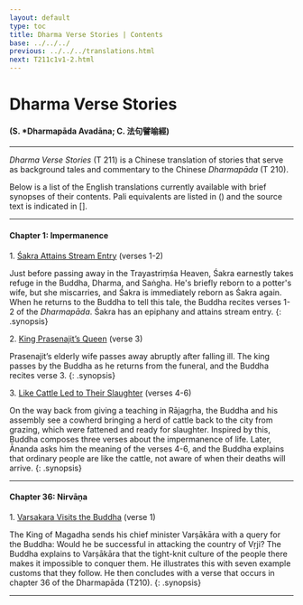 ```yaml
---
layout: default
type: toc
title: Dharma Verse Stories | Contents
base: ../../../
previous: ../../../translations.html
next: T211c1v1-2.html
---
```


# Dharma Verse Stories
#### (S. \*Dharmapāda Avadāna; C. <span class="ch">法句譬喻經</span>)

---

*Dharma Verse Stories* (T 211) is a Chinese translation of stories that serve as background tales and commentary to the Chinese *Dharmapāda* (T 210).

Below is a list of the English translations currently available with brief synopses of their contents. Pali equivalents are listed in () and the source text is indicated in [].

---

#### Chapter 1: Impermanence

1\. [Śakra Attains Stream Entry](T211c1v1-2.html) (verses 1-2)

Just before passing away in the Trayastriṃśa Heaven, Śakra earnestly takes refuge in the  Buddha, Dharma, and Saṅgha. He's briefly reborn to a potter's wife, but she miscarries, and Śakra is immediately reborn as Śakra again. When he returns to the Buddha to tell this tale, the Buddha recites verses 1-2 of the *Dharmapāda*. Śakra has an epiphany and attains stream entry.
{: .synopsis}

2\. [King Prasenajit’s Queen](T211c1v3.html) (verse 3)

Prasenajit’s elderly wife passes away abruptly after falling ill. The king passes by the Buddha as he returns from the funeral, and the Buddha recites verse 3.
{: .synopsis}

3\. [Like Cattle Led to Their Slaughter](T211c1v4-6.html) (verses 4-6)

On the way back from giving a teaching in Rājagṛha, the Buddha and his assembly see a cowherd bringing a herd of cattle back to the city from grazing, which were fattened and ready for slaughter. Inspired by this, Buddha composes three verses about the impermanence of life. Later, Ānanda asks him the meaning of the verses 4-6, and the Buddha explains that ordinary people are like the cattle, not aware of when their deaths will arrive.
{: .synopsis}

---

#### Chapter 36: Nirvāṇa

1\. [Varsakara Visits the Buddha](T211c36v1.html) (verse 1)

The King of Magadha sends his chief minister Varṣākāra with a query for the Buddha: Would he be successful in attacking the country of Vṛji? The Buddha explains to Varṣākāra that the tight-knit culture of the people there makes it impossible to conquer them. He illustrates this with seven example customs that they follow. He then concludes with a verse that occurs in chapter 36 of the Dharmapāda (T210).
{: .synopsis}

---